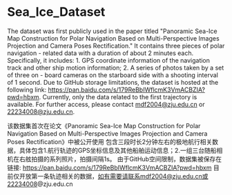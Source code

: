 # Sea_Ice_Dataset
The dataset was first publicly used in the paper titled "Panoramic Sea-Ice Map Construction for Polar Navigation Based on Multi-Perspective Images Projection and Camera Poses Rectification."
It contains three pieces of polar navigation - related data with a duration of about 2 minutes each. Specifically, it includes: 1. GPS coordinate information of the navigation track and other ship motion information; 2. A series of photos taken by a set of three on - board cameras on the starboard side with a shooting interval of 1 second.
Due to GitHub storage limitations, the dataset is hosted at the following link: https://pan.baidu.com/s/179ReBbIWflcmK3VmACBZIA?pwd=hbxm.
Currently, only the data related to the first trajectory is available. For further access, please contact mdf2004@zju.edu.cn or 22234008@zju.edu.cn.

该数据集首次在论文《Panoramic Sea-Ice Map Construction for Polar Navigation Based on Multi-Perspective Images Projection and Camera Poses Rectification》中被公开使用
包含三段时长2分钟左右的极地航行相关数据，具体包含1.航行轨迹的GPS坐标信息及其他船舶运动信息；2.一组三台随船相机在右舷拍摄的系列照片，拍摄间隔1s。
由于GitHub空间限制，数据集被保存在链接: https://pan.baidu.com/s/179ReBbIWflcmK3VmACBZIA?pwd=hbxm
目前仅开放第一条轨迹相关的数据，如有需要请联系mdf2004@zju.edu.cn或22234008@zju.edu.cn
